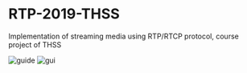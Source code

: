 # RTP-2019-THSS
Implementation of streaming media using RTP/RTCP protocol, course project of THSS

![guide]()
![gui]()
